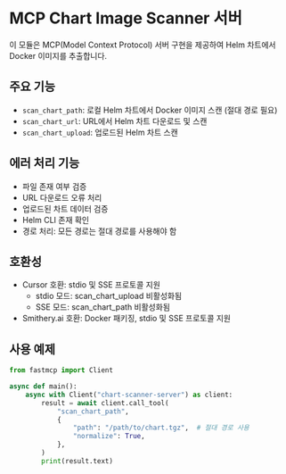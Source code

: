 # MCP Chart Image Scanner 서버

이 모듈은 MCP(Model Context Protocol) 서버 구현을 제공하여 Helm 차트에서 Docker 이미지를 추출합니다.

## 주요 기능

- `scan_chart_path`: 로컬 Helm 차트에서 Docker 이미지 스캔 (절대 경로 필요)
- `scan_chart_url`: URL에서 Helm 차트 다운로드 및 스캔
- `scan_chart_upload`: 업로드된 Helm 차트 스캔

## 에러 처리 기능

- 파일 존재 여부 검증
- URL 다운로드 오류 처리
- 업로드된 차트 데이터 검증
- Helm CLI 존재 확인
- 경로 처리: 모든 경로는 절대 경로를 사용해야 함

## 호환성

- Cursor 호환: stdio 및 SSE 프로토콜 지원
  - stdio 모드: scan_chart_upload 비활성화됨
  - SSE 모드: scan_chart_path 비활성화됨
- Smithery.ai 호환: Docker 패키징, stdio 및 SSE 프로토콜 지원

## 사용 예제

```python
from fastmcp import Client

async def main():
    async with Client("chart-scanner-server") as client:
        result = await client.call_tool(
            "scan_chart_path",
            {
                "path": "/path/to/chart.tgz",  # 절대 경로 사용
                "normalize": True,
            },
        )
        print(result.text)
```
